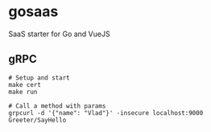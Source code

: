 # gosaas
SaaS starter for Go and VueJS

## gRPC

```
# Setup and start
make cert
make run

# Call a method with params
grpcurl -d '{"name": "Vlad"}' -insecure localhost:9000 Greeter/SayHello
```